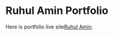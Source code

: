 # Ruhul Amin Portfolio

Here is portfolio live site[Ruhul Amin](https://ruhul-amin-portfolio.netlify.app/).

